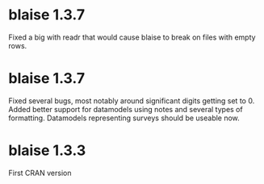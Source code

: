# blaise 1.3.7
Fixed a big with readr that would cause blaise to break on files with empty rows.

# blaise 1.3.7
Fixed several bugs, most notably around significant digits getting set to 0.
Added better support for datamodels using notes and several types of formatting. Datamodels representing surveys
should be useable now.

# blaise 1.3.3
First CRAN version
